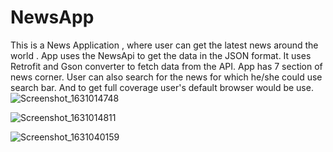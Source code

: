 # NewsApp
This is a News Application , where user can get the latest news around the world .
App uses the NewsApi to get the data in the JSON format.
It uses Retrofit and Gson converter to fetch data from the API.
App has 7 section of news corner.
User can also search for the news for which he/she could use search bar.
And to get full coverage user's default browser would be use.
![Screenshot_1631014748](https://user-images.githubusercontent.com/54099460/132455618-39af60eb-e30d-4251-a09b-c06bfece4f9f.png)

![Screenshot_1631014811](https://user-images.githubusercontent.com/54099460/132455611-672d25c3-b51d-4911-82c6-08a4ef512303.png)

![Screenshot_1631040159](https://user-images.githubusercontent.com/54099460/132455582-b226d9e2-79c9-47bd-aad1-c58e492deadd.png)
